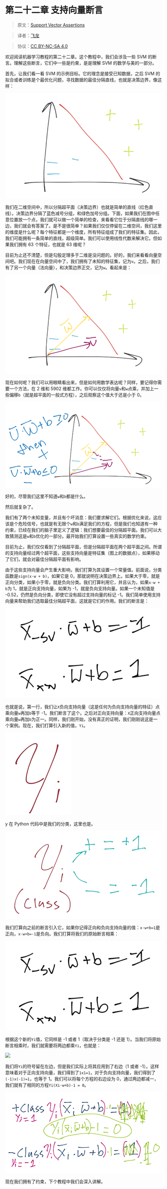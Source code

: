 # 第二十二章 支持向量断言

> 原文：[Support Vector Assertions](https://pythonprogramming.net/support-vector-assertions-machine-learning-tutorial/?completed=/vector-basics-machine-learning-tutorial/)

> 译者：[飞龙](https://github.com/wizardforcel)

> 协议：[CC BY-NC-SA 4.0](http://creativecommons.org/licenses/by-nc-sa/4.0/)

欢迎阅读机器学习教程的第二十二章。这个教程中，我们会涉及一些 SVM 的断言。理解这些断言，它们中一些是约束，是是理解 SVM 的数学与美的一部分。

首先，让我们看一看 SVM 的示例目标。它的理念是接受已知数据，之后 SVM 的拟合或者训练是个最优化问题，寻找数据的最佳分隔直线，也就是决策边界，像这样：

![](img/22-1.png)

我们在二维空间中，所以分隔超平面（决策边界）也就是简单的直线（红色直线）。决策边界分隔了蓝色减号分组，和绿色加号分组。下面，如果我们在图中任意位置放一个点，我们就可以做一个简单的检查，来看看它位于分隔直线的哪一边，我们就会有答案了。是不是很简单？如果我们仅仅停留在二维空间，我们这里的维度是什么呢？每个特征都是一个维度，所有特征组成了我们的特征集。因此，我们可能拥有一条简单的直线，超级简单。我们可以使用线性代数来解决它。但如果我们拥有 63 个特征，也就是 63 维呢？

目前为止还不清楚，但是勾股定理多于二维是没问题的。好的，我们来看看向量空间吧。我们现在在向量空间中了，我们拥有了未知的特征集，记为`v`。之后，我们有了另一个向量（法向量），和决策边界正交，记为`w`。看起来是：

![](img/22-2.png)

现在如何呢？我们可以用眼睛看出来，但是如何用数学表达呢？同样，要记得你需要一个方法，在 2 维和 5902 维都工作。你可以仅仅将向量`v`和`w`点乘，并加上一些偏移`b`（就是超平面的一般式方程），之后观察这个值大于还是小于 0。

![](img/22-3.png)

好的，尽管我们这里不知道`w`和`b`都是什么。

然后就复杂了。

我们有了两个未知变量，并且有个坏消息：我们要求解它们。根据优化来说，这应该是个危险信号，也就是有无限个`w`和`b`满足我们的方程，但是我们也知道有一种约束，已经在我们的脑子里定义了逻辑：我们想要最佳的分隔超平面。我们可以大致猜测这是`w`和`b`优化的一部分。最开始我们打算设置一些真实的数学约束。

目前为止，我们仅仅看到了分隔超平面，但是分隔超平面在两个超平面之间。所谓的支持向量经过两个超平面，这些支持向量是特征集（图上的数据点），如果移动了它们，就会对最佳分隔超平面有影响。

由于这些支持向量会产生重大影响，我们打算为其设置一个常量值。前面说，分类函数是`sign(x·w + b)`，如果它是 0，那就说明在决策边界上。如果大于零，就是正向分类，如果小于零，就是负向分类。我们打算利用它，并且认为，如果`x·w + b`为 1，就是正向支持向量，如果为 -1，就是负向支持向量。如果一个未知值是 -0.52，仍然是负向分类，即使它没有超过支持向量的标记 -1。我们简单使用支持向量来帮助我们选取最佳分隔超平面，这就是它们的作用。我们的断言是：

![](img/22-4.png)

也就是说，第一行，我们让`X`负向支持向量（这是任何为负向支持向量的特征）点乘向量`w`再加`b`等于 -1。我们断言了这个。之后对正向支持向量：`X`正向支持向量点乘向量`w`再加`b`为正一。同样，我们刚开始，没有真正的证明，我们刚刚说这是一个案例。现在，我们打算引入新的值，`Yi`。

![](img/22-5.png)

y 在 Python 代码中是我们的分类，这里也是。

![](img/22-6.png)

我们打算向之前的断言引入它，如果你记得正向和负向支持向量的值：`x·w+b=1`是正向，`x·w+b=-1`是负向。我们打算将我们的原始断言相乘：

![](img/22-7.png)

根据这个新的`Yi`值，它同样是 -1 或者 1（取决于分类是 -1 还是 1）。当我们将原始断言相乘时，我们就需要将两边都乘`Yi`，也就是：

![](img/22-8.png)


我们将`Yi`的符号留在左边，但是我们实际上将其应用到了右边（1 或者 -1）。这样意味着对于正向支持向量，我们得到了`1x1=1`，对于负向支持向量，我们得到了`(-1)x(-1)=1`，也等于 1。我们可以将每个方程的右边设为 0，通过两边都减一，我们就有了相同的方程`Yi(Xi·w+b)-1 = 0`。

![](img/22-9.png)

现在我们拥有了约束，下个教程中我们会深入讲解。
